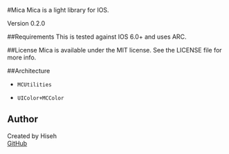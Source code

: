 #Mica
Mica is a light library for IOS. 

Version 0.2.0

##Requirements
This is tested against IOS 6.0+ and uses ARC.

##License
Mica is available under the MIT license. See the LICENSE file for more info.

##Architecture
* `MCUtilities`
- `UIColor+MCColor`

Author
------
Created by Hiseh<br />
[GitHub](https://github.com/hiseh/Mica.git)

